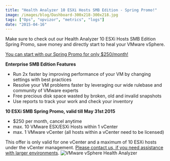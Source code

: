 ```yaml
---
title: "Health Analyzer 10 ESXi Hosts SMB Edition - Spring Promo!"
image: /images/blog/Dashboard-300x218-300x218.jpg
tags: ["Ops", "opvizor", "metrics", "logs"]
date: "2015-04-16"
---
```


Make sure to check out our Health Analyzer 10 ESXi Hosts SMB Edition Spring Promo, save money and directly start to heal your VMware vSphere.

[You can start with our Spring Promo for only $250/month!](http://try.opvizor.com/smb)

**Enterprise SMB Edition Features**

- Run 2x faster by improving performance of your VM by changing settings with best practices
- Resolve your VM problems faster by leveraging our wide rulebase and community of VMware experts
- Free precious disk space wasted by broken, old and invalid snapshots
- Use reports to track your work and check your inventory

**10 ESXi SMB Spring Promo, valid till May 31st 2015**

- $250 per month, cancel anytime
- max. 10 VMware ESX/ESXi Hosts within 1 vCenter
- max. 1 VMware vCenter (all hosts within a vCenter need to be licensed)

This offer is only valid for one vCenter and a maximum of 10 ESXi hosts under the vCenter management. [Please contact us, if you need assistance with larger environments](mailto:sales@opvizor.com). ![VMware vSphere Health Analyzer](/images/blog/Dashboard-300x218-300x218.jpg)
